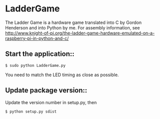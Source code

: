 LadderGame
===========

The Ladder Game is a hardware game translated into C by Gordon Henderson
and into Python by me.
For assembly information, see
http://www.knight-of-pi.org/the-ladder-game-hardware-emulated-on-a-raspberry-pi-in-python-and-c/

Start the application::
--------

    $ sudo python LadderGame.py

You need to match the LED timing as close as possible.

Update package version::
-------------

Update the version number in setup.py, then

    $ python setup.py sdist
